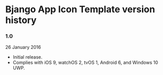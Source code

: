 # Bjango App Icon Template version history

### 1.0

26 January 2016

- Initial release.
- Complies with iOS 9, watchOS 2, tvOS 1, Android 6, and Windows 10 UWP.
